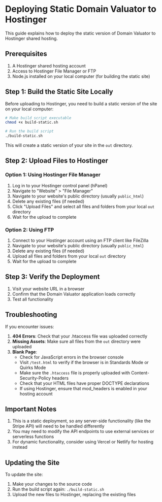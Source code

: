 # Deploying Static Domain Valuator to Hostinger

This guide explains how to deploy the static version of Domain Valuator to Hostinger shared hosting.

## Prerequisites

1. A Hostinger shared hosting account
2. Access to Hostinger File Manager or FTP
3. Node.js installed on your local computer (for building the static site)

## Step 1: Build the Static Site Locally

Before uploading to Hostinger, you need to build a static version of the site on your local computer:

```bash
# Make build script executable
chmod +x build-static.sh

# Run the build script
./build-static.sh
```

This will create a static version of your site in the `out` directory.

## Step 2: Upload Files to Hostinger

### Option 1: Using Hostinger File Manager

1. Log in to your Hostinger control panel (hPanel)
2. Navigate to "Website" > "File Manager"
3. Navigate to your website's public directory (usually `public_html`)
4. Delete any existing files (if needed)
5. Click "Upload Files" and select all files and folders from your local `out` directory
6. Wait for the upload to complete

### Option 2: Using FTP

1. Connect to your Hostinger account using an FTP client like FileZilla
2. Navigate to your website's public directory (usually `public_html`)
3. Delete any existing files (if needed)
4. Upload all files and folders from your local `out` directory
5. Wait for the upload to complete

## Step 3: Verify the Deployment

1. Visit your website URL in a browser
2. Confirm that the Domain Valuator application loads correctly
3. Test all functionality

## Troubleshooting

If you encounter issues:

1. **404 Errors**: Check that your .htaccess file was uploaded correctly
2. **Missing Assets**: Make sure all files from the `out` directory were uploaded
3. **Blank Page**: 
   - Check for JavaScript errors in the browser console
   - Visit `/test.html` to verify if the browser is in Standards Mode or Quirks Mode
   - Make sure the `.htaccess` file is properly uploaded with Content-Security-Policy headers
   - Check that your HTML files have proper DOCTYPE declarations
   - If using Hostinger, ensure that mod_headers is enabled in your hosting account

## Important Notes

1. This is a static deployment, so any server-side functionality (like the Stripe API) will need to be handled differently
2. You may need to modify the API endpoints to use external services or serverless functions
3. For dynamic functionality, consider using Vercel or Netlify for hosting instead

## Updating the Site

To update the site:

1. Make your changes to the source code
2. Run the build script again: `./build-static.sh`
3. Upload the new files to Hostinger, replacing the existing files 